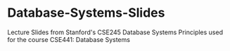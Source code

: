 # Database-Systems-Slides
Lecture Slides from Stanford's CSE245 Database Systems Principles used for the course CSE441: Database Systems 
